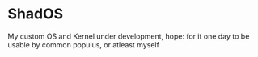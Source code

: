 # ShadOS
My custom OS and Kernel under development, hope: for it one day to be usable by common populus, or atleast myself
